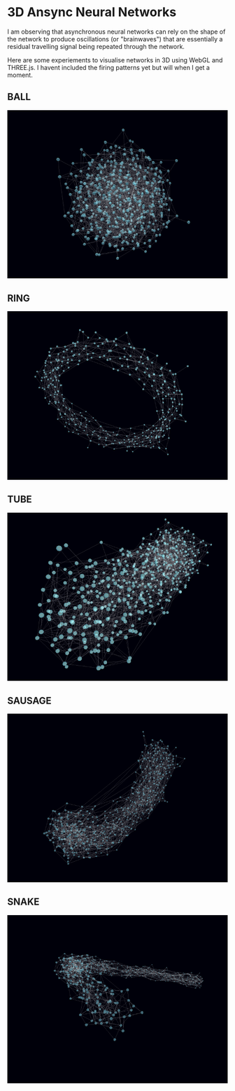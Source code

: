 # 3D Ansync Neural Networks

I am observing that asynchronous neural networks can rely on the shape of the network to produce oscillations (or "brainwaves") that are essentially a residual travelling signal being repeated through the network.

Here are some experiements to visualise networks in 3D using WebGL and THREE.js. I havent included the firing patterns yet but will when I get a moment.

## BALL

![img/ball.png](img/ball.png)

## RING 

![img/ring.png](img/ring.png)

## TUBE

![img/tube.png](img/tube.png)

## SAUSAGE

![img/sausage.png](img/sausage.png)

## SNAKE

![img/snake.png](img/snake.png)
